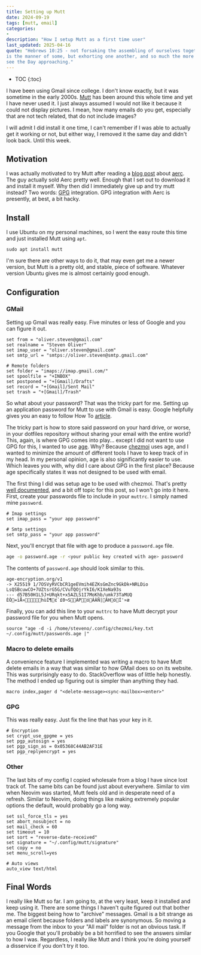```yaml
---
title: Setting up Mutt
date: 2024-09-19
tags: [mutt, email]
categories:
-
description: "How I setup Mutt as a first time user"
last_updated: 2025-04-16
quote: "Hebrews 10:25 - not forsaking the assembling of ourselves together, as
is the manner of some, but exhorting one another, and so much the more as you
see the Day approaching."
---
```


* TOC
{:toc}

I have been using Gmail since college. I don't know exactly, but it was sometime
in the early 2000s. [Mutt](http://www.mutt.org/) has been around this whole time
and yet I have never used it. I just always assumed I would not like it because
it could not display pictures. I mean, how many emails do you get, especially
that are not tech related, that do not include images? 
<!--more-->
I will admit I did install it one time, I can't remember if I was able to
actually get it working or not, but either way, I removed it the same day and
didn't look back. Until this week.

## Motivation

I was actually motivated to try Mutt after reading a [blog
post](https://blog.sergeantbiggs.net/posts/aerc-a-well-crafted-tui-for-email/)
about [aerc](https://aerc-mail.org/). The guy actually sold Aerc pretty well.
Enough that I set out to download it and install it myself. Why then did I
immediately give up and try mutt instead? Two words: [GPG](https://gnupg.org/)
integration. GPG integration with Aerc is presently, at best, a bit hacky.

## Install

I use Ubuntu on my personal machines, so I went the easy route this time and
just installed Mutt using `apt`.

```shell
sudo apt install mutt
```

I'm sure there are other ways to do it, that may even get me a newer version,
but Mutt is a pretty old, and stable, piece of software. Whatever version Ubuntu
gives me is almost certainly good enough.

## Configuration

### GMail

Setting up Gmail was really easy. Five minutes or less of Google and you can
figure it out.

```text
set from = "oliver.steven@gmail.com"
set realname = "Steven Oliver"
set imap_user = "oliver.steven@gmail.com"
set smtp_url = "smtps://oliver.steven@smtp.gmail.com"

# Remote folders
set folder = "imaps://imap.gmail.com/"
set spoolfile = "+INBOX"
set postponed = "+[Gmail]/Drafts"
set record = "+[Gmail]/Sent Mail"
set trash = "+[Gmail]/Trash"
```

So what about your password? That was the tricky part for me. Setting up an
application password for Mutt to use with Gmail is easy. Google helpfully gives
you an easy to follow How To
[article](https://knowledge.workspace.google.com/kb/how-to-create-app-passwords-000009237).

The tricky part is how to store said password on your hard drive, or worse, in
your dotfiles repository without sharing your email with the entire world? This,
again, is where GPG comes into play... except I did not want to use GPG for
this, I wanted to use [age](https://github.com/FiloSottile/age). Why? Because
[chezmoi](https://www.chezmoi.io/) uses age, and I wanted to minimize the amount
of different tools I have to keep track of in my head. In my personal opinion,
age is also significantly easier to use. Which leaves you with, why did I care
about GPG in the first place? Because age specifically states it was not
designed to be used with email.

The first thing I did was setup age to be used with chezmoi. That's pretty [well
documented](https://www.chezmoi.io/user-guide/encryption/age/), and a bit off
topic for this post, so I won't go into it here. First, create your passwords
file to include in your `muttrc`. I simply named mine `password`.

```text
# Imap settings
set imap_pass = "your app password"

# Smtp settings
set smtp_pass = "your app password"
```

Next, you'll encrypt that file with age to produce a `password.age` file.
```bash
age -o password.age -r <your public key created with age> password
```

The contents of `password.age` should look similar to this.
```text
age-encryption.org/v1
-> X25519 1/7OSVyRVCbCR1geEVmih4EZKsGmZnc9GkDk+NRLDio
LsQSBcuwCO+7UZtsrG5G/CVuTQOjrYkI6/K1XeNa93s
--- d57B50H1L5J+URqkt+x5AZLS1I7MoKhb/umk73TaMUQ
ÈÒ=ïÅ»hùÌ¶¢`£0¬SÁPóÁÀÑ|ÂHóÍ'»æ
```

Finally, you can add this line to your `muttrc` to have Mutt decrypt your
password file for you when Mutt opens.
```text
source "age -d -i /home/steveno/.config/chezmoi/key.txt ~/.config/mutt/passwords.age |"
```

### Macro to delete emails
A convenience feature I implemented was writing a macro to have Mutt delete
emails in a way that was similar to how GMail does so on its website. This was
surprisingly easy to do. StackOverflow was of little help honestly. The method I
ended up figuring out is simpler than anything they had.

```text
macro index,pager d "<delete-message><sync-mailbox><enter>"
```

### GPG
This was really easy. Just fix the line that has your key in it.

```text
# Encryption
set crypt_use_gpgme = yes
set pgp_autosign = yes
set pgp_sign_as = 0x05368C44AB2AF31E
set pgp_replyencrypt = yes
```

### Other

The last bits of my config I copied wholesale from a blog I have since lost
track of. The same bits can be found just about everywhere. Similar to vim when
Neovim was started, Mutt feels old and in desperate need of a refresh. Similar
to Neovim, doing things like making extremely popular options the default, would
probably go a long way.

```text
set ssl_force_tls = yes
set abort_nosubject = no
set mail_check = 60
set timeout = 10
set sort = "reverse-date-received"
set signature = "~/.config/mutt/signature"
set copy = no
set menu_scroll=yes

# Auto views
auto_view text/html
```

## Final Words

I really like Mutt so far. I am going to, at the very least, keep it installed
and keep using it. There are some things I haven't quite figured out that bother
me. The biggest being how to "archive" messages. Gmail is a bit strange as an
email client because folders and labels are synonymous. So moving a message from
the inbox to your "All mail" folder is not an obvious task. If you Google that
you'll probably be a bit horrified to see the answers similar to how I was.
Regardless, I really like Mutt and I think you're doing yourself a disservice if
you don't try it too.


